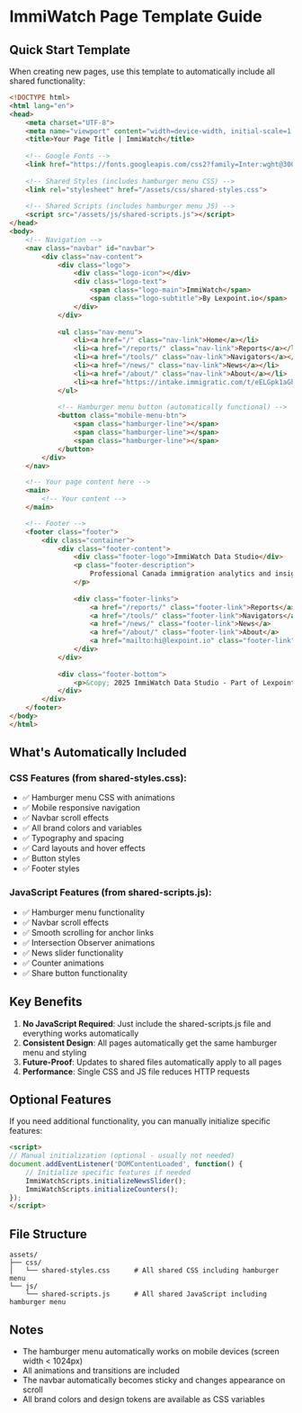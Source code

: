 # ImmiWatch Page Template Guide

## Quick Start Template

When creating new pages, use this template to automatically include all shared functionality:

```html
<!DOCTYPE html>
<html lang="en">
<head>
    <meta charset="UTF-8">
    <meta name="viewport" content="width=device-width, initial-scale=1.0">
    <title>Your Page Title | ImmiWatch</title>
    
    <!-- Google Fonts -->
    <link href="https://fonts.googleapis.com/css2?family=Inter:wght@300;400;500;600;700;800&display=swap" rel="stylesheet">
    
    <!-- Shared Styles (includes hamburger menu CSS) -->
    <link rel="stylesheet" href="/assets/css/shared-styles.css">
    
    <!-- Shared Scripts (includes hamburger menu JS) -->
    <script src="/assets/js/shared-scripts.js"></script>
</head>
<body>
    <!-- Navigation -->
    <nav class="navbar" id="navbar">
        <div class="nav-content">
            <div class="logo">
                <div class="logo-icon"></div>
                <div class="logo-text">
                    <span class="logo-main">ImmiWatch</span>
                    <span class="logo-subtitle">By Lexpoint.io</span>
                </div>
            </div>
            
            <ul class="nav-menu">
                <li><a href="/" class="nav-link">Home</a></li>
                <li><a href="/reports/" class="nav-link">Reports</a></li>
                <li><a href="/tools/" class="nav-link">Navigators</a></li>
                <li><a href="/news/" class="nav-link">News</a></li>
                <li><a href="/about/" class="nav-link">About</a></li>
                <li><a href="https://intake.immigratic.com/t/eELGpk1aGhus" target="_blank" class="nav-link nav-cta">Get Started</a></li>
            </ul>
            
            <!-- Hamburger menu button (automatically functional) -->
            <button class="mobile-menu-btn">
                <span class="hamburger-line"></span>
                <span class="hamburger-line"></span>
                <span class="hamburger-line"></span>
            </button>
        </div>
    </nav>

    <!-- Your page content here -->
    <main>
        <!-- Your content -->
    </main>

    <!-- Footer -->
    <footer class="footer">
        <div class="container">
            <div class="footer-content">
                <div class="footer-logo">ImmiWatch Data Studio</div>
                <p class="footer-description">
                    Professional Canada immigration analytics and insights. A premium product by Lexpoint.io, delivering data-driven immigration intelligence since 2025.
                </p>
                
                <div class="footer-links">
                    <a href="/reports/" class="footer-link">Reports</a>
                    <a href="/tools/" class="footer-link">Navigators</a>
                    <a href="/news/" class="footer-link">News</a>
                    <a href="/about/" class="footer-link">About</a>
                    <a href="mailto:hi@lexpoint.io" class="footer-link">Contact</a>
                </div>
            </div>
            
            <div class="footer-bottom">
                <p>&copy; 2025 ImmiWatch Data Studio - Part of Lexpoint.io</p>
            </div>
        </div>
    </footer>
</body>
</html>
```

## What's Automatically Included

### CSS Features (from shared-styles.css):
- ✅ Hamburger menu CSS with animations
- ✅ Mobile responsive navigation
- ✅ Navbar scroll effects
- ✅ All brand colors and variables
- ✅ Typography and spacing
- ✅ Card layouts and hover effects
- ✅ Button styles
- ✅ Footer styles

### JavaScript Features (from shared-scripts.js):
- ✅ Hamburger menu functionality
- ✅ Navbar scroll effects
- ✅ Smooth scrolling for anchor links
- ✅ Intersection Observer animations
- ✅ News slider functionality
- ✅ Counter animations
- ✅ Share button functionality

## Key Benefits

1. **No JavaScript Required**: Just include the shared-scripts.js file and everything works automatically
2. **Consistent Design**: All pages automatically get the same hamburger menu and styling
3. **Future-Proof**: Updates to shared files automatically apply to all pages
4. **Performance**: Single CSS and JS file reduces HTTP requests

## Optional Features

If you need additional functionality, you can manually initialize specific features:

```html
<script>
// Manual initialization (optional - usually not needed)
document.addEventListener('DOMContentLoaded', function() {
    // Initialize specific features if needed
    ImmiWatchScripts.initializeNewsSlider();
    ImmiWatchScripts.initializeCounters();
});
</script>
```

## File Structure

```
assets/
├── css/
│   └── shared-styles.css      # All shared CSS including hamburger menu
└── js/
    └── shared-scripts.js      # All shared JavaScript including hamburger menu
```

## Notes

- The hamburger menu automatically works on mobile devices (screen width < 1024px)
- All animations and transitions are included
- The navbar automatically becomes sticky and changes appearance on scroll
- All brand colors and design tokens are available as CSS variables 